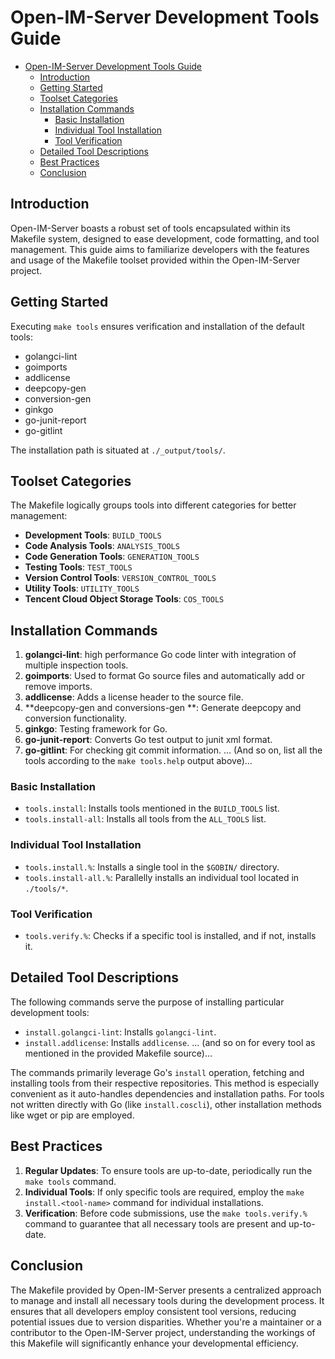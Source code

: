 # Open-IM-Server Development Tools Guide

- [Open-IM-Server Development Tools Guide](#open-im-server-development-tools-guide)
  - [Introduction](#introduction)
  - [Getting Started](#getting-started)
  - [Toolset Categories](#toolset-categories)
  - [Installation Commands](#installation-commands)
    - [Basic Installation](#basic-installation)
    - [Individual Tool Installation](#individual-tool-installation)
    - [Tool Verification](#tool-verification)
  - [Detailed Tool Descriptions](#detailed-tool-descriptions)
  - [Best Practices](#best-practices)
  - [Conclusion](#conclusion)


## Introduction

Open-IM-Server boasts a robust set of tools encapsulated within its Makefile system, designed to ease development, code formatting, and tool management. This guide aims to familiarize developers with the features and usage of the Makefile toolset provided within the Open-IM-Server project.

## Getting Started

Executing `make tools` ensures verification and installation of the default tools:

- golangci-lint
- goimports
- addlicense
- deepcopy-gen
- conversion-gen
- ginkgo
- go-junit-report
- go-gitlint

The installation path is situated at `./_output/tools/`.

## Toolset Categories

The Makefile logically groups tools into different categories for better management:

- **Development Tools**: `BUILD_TOOLS`
- **Code Analysis Tools**: `ANALYSIS_TOOLS`
- **Code Generation Tools**: `GENERATION_TOOLS`
- **Testing Tools**: `TEST_TOOLS`
- **Version Control Tools**: `VERSION_CONTROL_TOOLS`
- **Utility Tools**: `UTILITY_TOOLS`
- **Tencent Cloud Object Storage Tools**: `COS_TOOLS`

## Installation Commands

1. **golangci-lint**: high performance Go code linter with integration of multiple inspection tools.
2. **goimports**: Used to format Go source files and automatically add or remove imports.
3. **addlicense**: Adds a license header to the source file.
4. **deepcopy-gen and conversions-gen **: Generate deepcopy and conversion functionality.
5. **ginkgo**: Testing framework for Go.
6. **go-junit-report**: Converts Go test output to junit xml format.
7. **go-gitlint**: For checking git commit information. ... (And so on, list all the tools according to the `make tools.help` output above)...

 

### Basic Installation

- `tools.install`: Installs tools mentioned in the `BUILD_TOOLS` list.
- `tools.install-all`: Installs all tools from the `ALL_TOOLS` list.

### Individual Tool Installation

- `tools.install.%`: Installs a single tool in the `$GOBIN/` directory.
- `tools.install-all.%`: Parallelly installs an individual tool located in `./tools/*`.

### Tool Verification

- `tools.verify.%`: Checks if a specific tool is installed, and if not, installs it.

## Detailed Tool Descriptions

The following commands serve the purpose of installing particular development tools:

- `install.golangci-lint`: Installs `golangci-lint`.
- `install.addlicense`: Installs `addlicense`. ... (and so on for every tool as mentioned in the provided Makefile source)...

The commands primarily leverage Go's `install` operation, fetching and installing tools from their respective repositories. This method is especially convenient as it auto-handles dependencies and installation paths. For tools not written directly with Go (like `install.coscli`), other installation methods like wget or pip are employed.

## Best Practices

1. **Regular Updates**: To ensure tools are up-to-date, periodically run the `make tools` command.
2. **Individual Tools**: If only specific tools are required, employ the `make install.<tool-name>` command for individual installations.
3. **Verification**: Before code submissions, use the `make tools.verify.%` command to guarantee that all necessary tools are present and up-to-date.

## Conclusion

The Makefile provided by Open-IM-Server presents a centralized approach to manage and install all necessary tools during the development process. It ensures that all developers employ consistent tool versions, reducing potential issues due to version disparities. Whether you're a maintainer or a contributor to the Open-IM-Server project, understanding the workings of this Makefile will significantly enhance your developmental efficiency.
